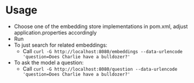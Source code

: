 # Usage
- Choose one of the embedding store implementations in pom.xml, adjust application.properties accordingly
- Run
- To just search for related embeddings:
  - Call `curl -G http://localhost:8080/embeddings --data-urlencode 'question=Does Charlie have a bulldozer?'`
- To ask the model a question:
  - Call `curl -G http://localhost:8080/question --data-urlencode 'question=Does Charlie have a bulldozer?'`
